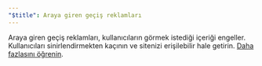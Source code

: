 ```yaml
---
"$title": Araya giren geçiş reklamları
---
```


Araya giren geçiş reklamları, kullanıcıların görmek istediği içeriği engeller. Kullanıcıları sinirlendirmekten kaçının ve sitenizi erişilebilir hale getirin.  [Daha fazlasını öğrenin](https://support.google.com/webtools/answer/7159932?hl=tr).
